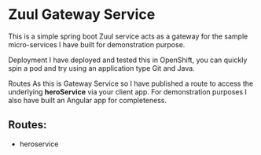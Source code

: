 # Zuul Gateway Service

This is a simple spring boot Zuul service acts as a gateway for the sample micro-services I have built for demonstration purpose.

Deployment
I have deployed and tested this in OpenShift, you can quickly spin a pod and try using an application type Git and Java.

Routes
As this is Gateway Service so I have published a route to access the underlying **heroService** via your client app. For demonstration  purposes I also have built an Angular app for completeness.

## Routes:
* heroservice
